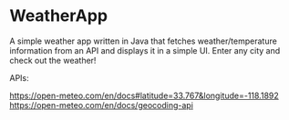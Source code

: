 # WeatherApp
A simple weather app written in Java that fetches weather/temperature information from an API and displays it in a simple UI. Enter any city and check out the weather!

APIs:

https://open-meteo.com/en/docs#latitude=33.767&longitude=-118.1892
https://open-meteo.com/en/docs/geocoding-api
